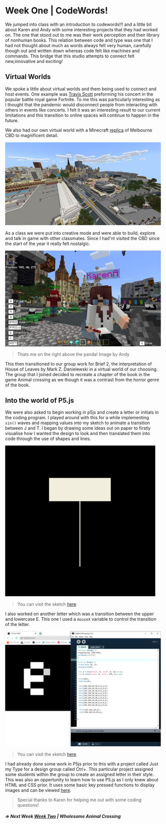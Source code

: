 # Week One | CodeWords!

We jumped into class with an introduction to codewords!!! and a little bit about Karen and Andy with some interesting projects that they had worked on. The one that stood out to me was their work perception and their library of nonhuman books. This relation between code and type was one that I had not thought about much as words always felt very human, carefully though out and written down whereas code felt like machines and commands. This bridge that this studio attempts to connect felt new,innovative and exciting!

## Virtual Worlds
We spoke a little about virtual worlds and them being used to connect and host events. One example was [Travis Scott](https://www.youtube.com/watch?v=wYeFAlVC8qU) preforming his concert in the popular battle royal game Fortnite. To me this was particularly interesting as I thought that the pandemic would disconnect people from interacting with others in events like concerts. I felt it was an interesting result to our current limitations and this transition to online spaces will continue to happen in the future. 


We also had our own virtual world with a Minecraft [replica](http://fuse.education.vic.gov.au/Resource/LandingPage?objectId=31466a40-3da7-4b02-9d36-c3cd1bdff365) of Melbourne CBD to magnificent detail.

![](Mine2.jpg)

As a class we were put into creative mode and were able to build, explore and talk in game with other classmates. Since I had'nt visited the CBD since the start of the year it really felt nostalgic. 

![](Mine.jpg)
>Thats me on the right above the panda! Image by Andy


This then transitioned to our group work for Brief 2, the interpretation of House of Leaves by Mark Z. Danielewski in a virtual world of our choosing. The group that I joined decided to recreate a chapter of the book in the game Animal crossing as we though it was a contrast from the horror genre of the book. 

## Into the world of P5.js
We were also asked to begin working in p5js and create a letter or initials in the coding program. I played around with this for a while implementing `sin()` waves and mapping values into my sketch to animate a transition between J and T. I began by drawing some ideas out on paper to firstly visualise how I wanted the design to look and then translated them into code through the use of shapes and lines. 

![](gif1.gif)
> You can visit the sketch [here](https://jamtt.github.io/Codewords/Files/JT_Sketch/). 

I also worked on another letter which was a transition between the upper and lowercase E. This one I used a `mouseX` variable to control the transition of the letter.

![](e.PNG)
> You can visit the sketch [here](https://jamtt.github.io/Codewords/Files/E_Sketch/).

I had already done some work in P5js prior to this with a project called Just my Type for a design group called Ctrl+. This particular project assigned some students within the group to create an assigned letter in their style. This was also an oppertunity to learn how to use P5.js as I only knew about HTML and CSS prior. It uses some basic key pressed functions to display images and can be viewed [here](http://www.ctrlplus.club/). 
> Special thanks to Karen for helping me out with some coding questions! 

##### => Next Week <a href="Codewords/Week 2">Week Two</a> | Wholesome Animal Crossing


